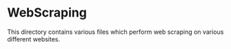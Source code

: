 # WebScraping
This directory contains various files which perform web scraping on various different websites.
